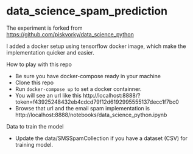 # data_science_spam_prediction

The experiment is forked from https://github.com/piskvorky/data_science_python

I added a docker setup using tensorflow docker image, which make the implementation quicker and easier.

How to play with this repo
- Be sure you have docker-compose ready in your machine
- Clone this repo
- Run `docker-compose up` to set a docker containner. 
- You will see an url like this http://localhost:8888/?token=f43925248432eb4cdcd79f12d6192995555137decc1f7bc0
- Browse that url and the email spam implementation is http://localhost:8888/notebooks/data_science_python.ipynb

Data to train the model
- Update the data/SMSSpamCollection if you have a dataset (CSV) for training model.
